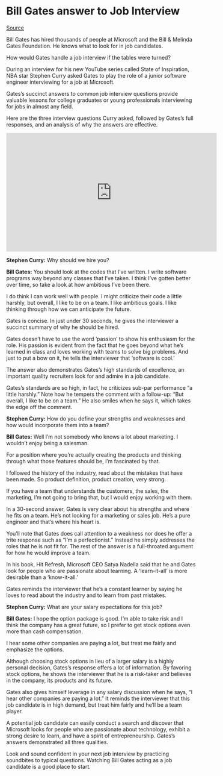 
# Bill Gates answer to Job Interview
[Source](https://www.forbes.com/sites/carminegallo/2020/11/01/watch-bill-gates-give-brilliant-30-second-answers-to-common-job-interview-questions/?sh=18a2c0677e40)


Bill Gates has hired thousands of people at Microsoft and the Bill & Melinda Gates Foundation. He knows what to look for in job candidates. 

How would Gates handle a job interview if the tables were turned? 

During an interview for his new YouTube series called State of Inspiration, NBA star Stephen Curry asked Gates to play the role of a junior software engineer interviewing for a job at Microsoft. 

Gates’s succinct answers to common job interview questions provide valuable lessons for college graduates or young professionals interviewing for jobs in almost any field. 

Here are the three interview questions Curry asked, followed by Gates’s full responses, and an analysis of why the answers are effective. 

<iframe width="560" height="315" src="https://www.youtube.com/embed/5dQ6t7g5Vpo" frameborder="0" allow="accelerometer; autoplay; clipboard-write; encrypted-media; gyroscope; picture-in-picture" allowfullscreen></iframe>

**Stephen Curry:** Why should we hire you? 

**Bill Gates:** You should look at the codes that I’ve written. I write software programs way beyond any classes that I’ve taken. I think I’ve gotten better over time, so take a look at how ambitious I’ve been there. 

I do think I can work well with people. I might criticize their code a little harshly, but overall, I like to be on a team. I like ambitious goals. I like thinking through how we can anticipate the future. 



Gates is concise. In just under 30 seconds, he gives the interviewer a succinct summary of why he should be hired.

Gates doesn’t have to use the word ‘passion’ to show his enthusiasm for the role. His passion is evident from the fact that he goes beyond what he’s learned in class and loves working with teams to solve big problems. And just to put a bow on it, he tells the interviewer that ‘software is cool.’ 

The answer also demonstrates Gates’s high standards of excellence, an important quality recruiters look for and admire in a job candidate. 

Gates’s standards are so high, in fact, he criticizes sub-par performance “a little harshly.” Note how he tempers the comment with a follow-up: “But overall, I like to be on a team.” He also smiles when he says it, which takes the edge off the comment.


**Stephen Curry:** How do you define your strengths and weaknesses and how would incorporate them into a team?

**Bill Gates:** Well I’m not somebody who knows a lot about marketing. I wouldn’t enjoy being a salesman. 

For a position where you’re actually creating the products and thinking through what those features should be, I’m fascinated by that. 

I followed the history of the industry, read about the mistakes that have been made. So product definition, product creation, very strong. 

If you have a team that understands the customers, the sales, the marketing, I’m not going to bring that, but I would enjoy working with them.

In a 30-second answer, Gates is very clear about his strengths and where he fits on a team. He’s not looking for a marketing or sales job. He’s a pure engineer and that’s where his heart is. 

You’ll note that Gates does call attention to a weakness nor does he offer a trite response such as “I’m a perfectionist.” Instead he simply addresses the roles that he is not fit for. The rest of the answer is a full-throated argument for how he would improve a team. 

In his book, Hit Refresh, Microsoft CEO Satya Nadella said that he and Gates look for people who are passionate about learning. A ‘learn-it-all’ is more desirable than a ‘know-it-all.’ 

Gates reminds the interviewer that he’s a constant learner by saying he loves to read about the industry and to learn from past mistakes.

**Stephen Curry:** What are your salary expectations for this job?

**Bill Gates:** I hope the option package is good. I’m able to take risk and I think the company has a great future, so I prefer to get stock options even more than cash compensation.

I hear some other companies are paying a lot, but treat me fairly and emphasize the options. 

Although choosing stock options in lieu of a larger salary is a highly personal decision, Gates’s response offers a lot of information. By favoring stock options, he shows the interviewer that he is a risk-taker and believes in the company, its products and its future. 

Gates also gives himself leverage in any salary discussion when he says, “I hear other companies are paying a lot.” It reminds the interviewer that this job candidate is in high demand, but treat him fairly and he’ll be a team player. 

A potential job candidate can easily conduct a search and discover that Microsoft looks for people who are passionate about technology, exhibit a strong desire to learn, and have a spirit of entrepreneurship. Gates’s answers demonstrated all three qualities. 

Look and sound confident in your next job interview by practicing soundbites to typical questions. Watching Bill Gates acting as a job candidate is a good place to start.